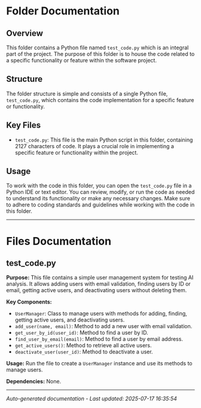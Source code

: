 # Folder Documentation

## Overview
This folder contains a Python file named `test_code.py` which is an integral part of the project. The purpose of this folder is to house the code related to a specific functionality or feature within the software project.

## Structure
The folder structure is simple and consists of a single Python file, `test_code.py`, which contains the code implementation for a specific feature or functionality.

## Key Files
- `test_code.py`: This file is the main Python script in this folder, containing 2127 characters of code. It plays a crucial role in implementing a specific feature or functionality within the project.

## Usage
To work with the code in this folder, you can open the `test_code.py` file in a Python IDE or text editor. You can review, modify, or run the code as needed to understand its functionality or make any necessary changes. Make sure to adhere to coding standards and guidelines while working with the code in this folder.

---

# Files Documentation

## test_code.py

**Purpose:** This file contains a simple user management system for testing AI analysis. It allows adding users with email validation, finding users by ID or email, getting active users, and deactivating users without deleting them.

**Key Components:**
- `UserManager`: Class to manage users with methods for adding, finding, getting active users, and deactivating users.
- `add_user(name, email)`: Method to add a new user with email validation.
- `get_user_by_id(user_id)`: Method to find a user by ID.
- `find_user_by_email(email)`: Method to find a user by email address.
- `get_active_users()`: Method to retrieve all active users.
- `deactivate_user(user_id)`: Method to deactivate a user.

**Usage:** Run the file to create a `UserManager` instance and use its methods to manage users.

**Dependencies:** None.

---
*Auto-generated documentation - Last updated: 2025-07-17 16:35:54*
